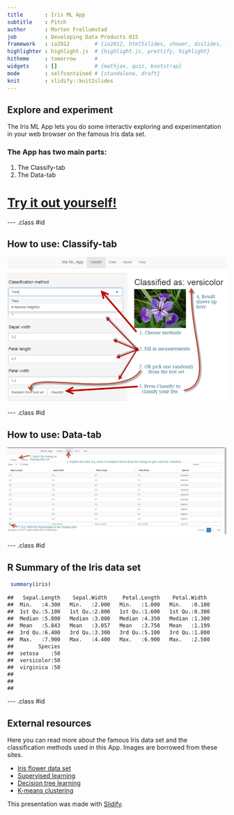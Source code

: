 ```yaml
---
title       : Iris ML App
subtitle    : Pitch
author      : Morten Frellumstad
job         : Developing Data Products 015
framework   : io2012        # {io2012, html5slides, shower, dzslides, ...}
highlighter : highlight.js  # {highlight.js, prettify, highlight}
hitheme     : tomorrow      # 
widgets     : []            # {mathjax, quiz, bootstrap}
mode        : selfcontained # {standalone, draft}
knit        : slidify::knit2slides
---
```

<style>
  .title-slide {
    background-image: url(assets/img/bkg.png);
    background-repeat: no-repeat;
    background-position: 70% 50%;
   }
</style>
<!---
https://github.com/ramnathv/slidify/issues/373
install_github('ramnathv/slidify', ref = github_pull(425))
-->

## Explore and experiment
The Iris ML App lets you do some interactiv exploring and experimentation in your web browser on
the famous Iris data set.

### The App has two main parts:
1. The Classify-tab
2. The Data-tab

# [Try it out yourself!](https://mfrellum.shinyapps.io/Irisclassify)

--- .class #id 

## How to use: Classify-tab

![classifyHelp](assets/img/classifyHelp.png)

--- .class #id 

##  How to use: Data-tab

![dataHelp](assets/img/exploreData.png)

--- .class #id 

## R Summary of the Iris data set


```r
 summary(iris)
```

```
##   Sepal.Length    Sepal.Width     Petal.Length    Petal.Width   
##  Min.   :4.300   Min.   :2.000   Min.   :1.000   Min.   :0.100  
##  1st Qu.:5.100   1st Qu.:2.800   1st Qu.:1.600   1st Qu.:0.300  
##  Median :5.800   Median :3.000   Median :4.350   Median :1.300  
##  Mean   :5.843   Mean   :3.057   Mean   :3.758   Mean   :1.199  
##  3rd Qu.:6.400   3rd Qu.:3.300   3rd Qu.:5.100   3rd Qu.:1.800  
##  Max.   :7.900   Max.   :4.400   Max.   :6.900   Max.   :2.500  
##        Species  
##  setosa    :50  
##  versicolor:50  
##  virginica :50  
##                 
##                 
## 
```

--- .class #id 

## External resources
Here you can read more about the famous Iris data set and the classification methods
used in this App. Images are borrowed from these sites.
* [Iris flower data set](https://en.wikipedia.org/wiki/Iris_flower_data_set)
* [Supervised learning](http://sebastianraschka.com/Articles/2014_intro_supervised_learning.html)
* [Decision tree learning](https://en.wikipedia.org/wiki/Decision_tree_learning)
* [K-means clustering](https://en.wikipedia.org/wiki/K-means_clustering)

This presentation was made with [Slidify](http://slidify.org).

